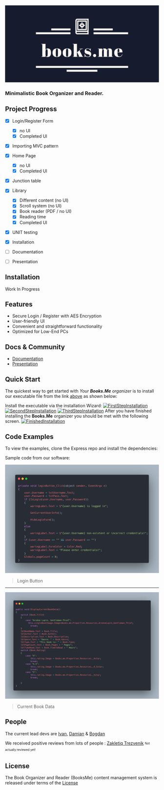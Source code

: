 [![Books.Me Logo](https://raw.githubusercontent.com/Books-me/Books.me/bb926bac2b7ff48923621a69c1f006c4b9206aa1/Images/linkedin_banner_image_1.png)]()

  ### Minimalistic Book Organizer and Reader.
  
  ## Project Progress
- [x] Login/Register Form
  - [x] no UI
  - [x] Completed UI
- [x] Importing MVC pattern
- [x] Home Page
  - [x] no UI
  - [x] Completed UI
- [x] Junction table
- [x] Library
  - [x] Different content (no UI)
  - [x] Scroll system (no UI)
  - [x] Book reader (PDF / no UI)
  - [x] Reading time
  - [x] Completed UI
 - [x] UNIT testing
- [x] Installation
- [ ] Documentation
- [ ] Presentation


## Installation

Work In Progress

## Features

  * Secure Login / Register with AES Encryption
  * User-friendly UI
  * Convenient and straightforward functionality
  * Optimized for Low-End PCs
  

## Docs & Community

  * [Documentation](https://github.com/Books-me/Books.me/blob/master/Dokumentaciq/Dokumentaciq.docx)
  * [Presentation]()


## Quick Start

  The quickest way to get started with *Your **Books.Me** organizer* is to install our executable file from the link [above]() as shown below:

  Install the executable via the installation Wizard:
[![FirstStepInstallation]()](https://raw.githubusercontent.com/Books-me/Books.me/master/Images/FirstStepInstallation.png)
[![SecondStepInstallation]()](https://raw.githubusercontent.com/Books-me/Books.me/master/Images/SecondStepInstallation.png)
[![ThirdStepInstallation]()](https://raw.githubusercontent.com/Books-me/Books.me/master/Images/ThirdStepInstallation.png)
 After you have finished installing the **Books.Me** organizer you should be met with the following screen.
[![FinishedInstallation]()](https://raw.githubusercontent.com/Books-me/Books.me/master/Images/FinishedInstallation.png)



## Code Examples

  To view the examples, clone the Express repo and install the dependencies:

Sample code from our software:

[![btnLoginCarbon](https://raw.githubusercontent.com/Books-me/Books.me/master/Images/btnLoginCarbon.png)](https://raw.githubusercontent.com/Books-me/Books.me/master/Images/btnLoginCarbon.png)
> Login Button
----
[![btnLoginCarbon](https://github.com/Books-me/Books.me/blob/master/Images/currentBookData.png)](https://github.com/Books-me/Books.me/blob/master/Images/currentBookData.png)
> Current Book Data

## People

The current lead devs are [Ivan](https://github.com/ValWalker0304), [Damian](https://github.com/Azgorn) & [Bogdan](https://github.com/b0nk0)

We received positive reviews from lots of people : [Zakletiq Trezvenik](https://raw.githubusercontent.com/Books-me/Books.me/master/Images/Za%20tova%20books%20me.png)
<sub><sup>Not actually reviewed yet!</sup></sub>

## License

The Book Organizer and Reader (BooksMe) content management system is released under terms of the [License](LICENSE)
